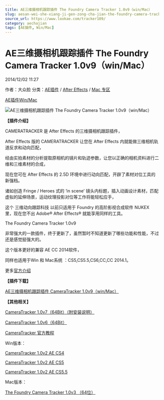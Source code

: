 ```yaml
---
title: AE三维摄相机跟踪插件 The Foundry Camera Tracker 1.0v9（win/Mac）
slug: aesan-wei-she-xiang-ji-gen-zong-cha-jian-the-foundry-camera-tracker-1-0v9-win-mac
source_url: https://www.lookae.com/tracker109/
category: aechajian
tags: [AE插件, Win/Mac]
---
```

# AE三维摄相机跟踪插件 The Foundry Camera Tracker 1.0v9（win/Mac）

2014/12/02 11:27

作者：大众脸
分类：[AE插件](https://www.lookae.com/after-effects/aechajian/) / [After Effects](https://www.lookae.com/after-effects/) / [Mac 专区](https://www.lookae.com/mac-osx/)

[AE插件](https://www.lookae.com/tag/ae%e6%8f%92%e4%bb%b6/)[Win/Mac](https://www.lookae.com/tag/winmac/)

![AE三维摄相机跟踪插件 The Foundry Camera Tracker 1.0v9（win/Mac）](https://www.lookae.com/wp-content/uploads/2013/12/camera-10v8.jpg "AE三维摄相机跟踪插件 The Foundry Camera Tracker 1.0v9（win/Mac）-LookAE.com")

**【插件介绍】**

CAMERATRACKER 是 After Effects 的三维摄相机跟踪插件，

After Effects 版的 CAMERATRACKER 让您在 After Effects 内就能做三维相机轨道反求和动向匹配，

经由实拍素材的分析提取原相机的镜片和轨迹参数，让您以正确的相机资料进行二维和三维素材的合成，

现在您可在 After Effects 的 2.5D 环境中进行动向匹配，开辟了素材对位工具的新强档。

诸如创造 Fringe / Heroes 式的 ‘in scene’ 镜头内标题，插入动画设计素材，匹配虚拟的延伸场景，运动纹理投影对位等工作将能轻松应手，

这个 三维动向跟踪科技 以前只适用于 Foundry 的高阶影视合成软件 NUKEX 里，现在您不出 Adobe® After Effects® 就能享用同样的工具。

The Foundry Camera Tracker 1.0v9

非常强大的一款插件，终于更新了，虽然暂时不知道更新了哪些功能和性能，不过还是感觉挺强大的。

这个版本更好的兼容 AE CC 2014软件，

同样也适用于Win 和 Mac系统 ：CS5,CS5.5,CS6,CC,CC 2014.1。

更多[官方介绍](http://www.thefoundry.co.uk/products/cameratracker/)

**【插件下载】**

[AE三维摄相机跟踪插件 CameraTracker 1.0v9（win/Mac）](https://www.400gb.com/file/79581754)

**【其他相关】**

[CameraTracker 1.0v7（64Bit）（附安装说明）](https://www.lookae.com/camera-10v7/)

[CameraTracker 1.0v6（64Bit）](http://www.ctdisk.com/file/15448223)

[CameraTracker 官方教程](https://www.lookae.com/cameratracker1-0v3/)

Win版本：

[CameraTracker 1.0v2 AE CS4](https://www.lookae.com/cameratracker1-0v3/)

[CameraTracker 1.0v2 AE CS5](https://www.lookae.com/cameratracker1-0v3/)

[CameraTracker 1.0v2 AE CS5.5](https://www.lookae.com/cameratracker1-0v3/)

Mac版本：

[The Foundry Camera Tracker 1.0v3 （64位）](https://www.lookae.com/cameratracker1-0v3/)
